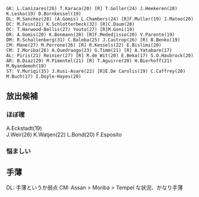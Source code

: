 ```
GK: L.Canizares(26) T.Karaca(20) [R] T.Goller(24) J.Heekeren(28) K.Lesko(19) D.Bornkessel(19)
DL: M.Sanchez(28) (A.Gomis) L.Chambers(24) [R]F.Muller(19) J.Mateo(20)
DC: M.Fein(21) K.Schlotterbeck(32) [R]C.Daum(20)
DC: T.Harwood-Bellis(27) Youto(27) [R]M.Goni(19) 
DR: A.Gomis(20) K.Bonmann(20) [R]F.Mededjisso(20) V.Parente(19)
DM: R.Schallenberg(31) C.Baleba(25) J.Castrop(26) [R] B.Benko(19) 
CM: Mane(27) M.Perrone(26) [R] R.Kessels(22) E.Bislimi(20)
CM: I.Moriba(26) A.Ouedraogo(23) G.Timm(21) [R] A.Yatabare(17)
AL: Piris(21) Reinier(27) [R] R.de Wit(20) E.Beka(17) S.O.Haubrock(20)
AR: B.Diaz(29) M.Pimentel(21) [R] T.Aguirre(20) H.Bierhoff(21) M.Nyandemoh(19)
ST: V.Muriqi(35) J.Kusi-Asare(22) [R]E.De Carolis(19) C.Caffrey(20) M.Buch(17) I.Doyle-Hayes(20)
```

## 放出候補
### ほぼ確
A.Eckstadt(19)  
J.Weir(26) K.Watjen(22)
L.Bond(20)
F.Esposito

### 悩ましい

## 手薄
DL: 手薄というか弱点
CM: Assan > Moriba > Tempel な状況、かなり手薄  
